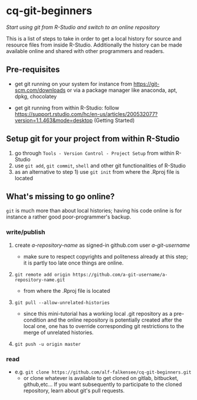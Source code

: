 # cq-git-beginners

*Start using git from R-Studio and switch to an online repository*

This is a list of steps to take in order to get a local history for
source and resource files from inside R-Studio. Additionally the
history can be made available online and shared with other programmers
and readers.

## Pre-requisites

- get git running on your system for instance from
  https://git-scm.com/downloads or via a package manager like
  anaconda, apt, dpkg, chocolatey

- get git running from within R-Studio: follow https://support.rstudio.com/hc/en-us/articles/200532077?version=1.1.463&mode=desktop (Getting Started)

## Setup git for your project from within R-Studio

1) go through `Tools - Version Control - Project Setup` from within R-Studio
2) use `git add`, `git commit`, `shell` and other git functionalities of R-Studio
3) as an alternative to step 1) use `git init` from where the .Rproj file is located

## What's missing to go online?

`git` is much more than about local histories; having his code online is
for instance a rather good poor-programmer's backup.

### write/publish
1) create *a-repository-name* as signed-in github.com user *a-git-username*
	- make sure to respect copyrights and politeness already at this
      step; it is partly too late once things are online.

2) `git remote add origin https://github.com/a-git-username/a-repository-name.git`
    - from where the .Rproj file is located

3) `git pull --allow-unrelated-histories`
    - since this mini-tutorial has a working local .git repository as a
      pre-condition and the online repository is potentially created after
      the local one, one has to override corresponding git restrictions to
      the merge of unrelated histories.

4) `git push -u origin master`

### read
- e.g. `git clone https://github.com/alf-falkensee/cq-git-beginners.git`
  - or clone whatever is available to get cloned on gitlab, bitbucket,
    github,etc... If you want subsequently to participate to the
    cloned repository, learn about git's pull requests.
